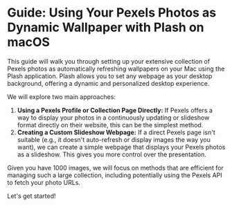 # Guide: Using Your Pexels Photos as Dynamic Wallpaper with Plash on macOS

This guide will walk you through setting up your extensive collection of Pexels photos as automatically refreshing wallpapers on your Mac using the Plash application. Plash allows you to set any webpage as your desktop background, offering a dynamic and personalized desktop experience.

We will explore two main approaches:
1.  **Using a Pexels Profile or Collection Page Directly:** If Pexels offers a way to display your photos in a continuously updating or slideshow format directly on their website, this can be the simplest method.
2.  **Creating a Custom Slideshow Webpage:** If a direct Pexels page isn't suitable (e.g., it doesn't auto-refresh or display images the way you want), we can create a simple webpage that displays your Pexels photos as a slideshow. This gives you more control over the presentation.

Given you have 1000 images, we will focus on methods that are efficient for managing such a large collection, including potentially using the Pexels API to fetch your photo URLs.

Let's get started!
